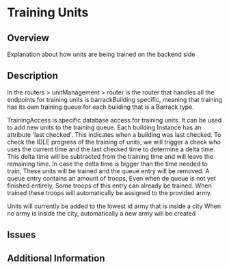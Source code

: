 # Training Units

## Overview
Explanation about how units are being trained on the backend side

## Description
In the routers > unitManagement > router is the router that handles all the endpoints for training units
is barrackBuilding specific, meaning that training has its own training queue for each building that is a Barrack type.

TrainingAccess is specific database access for training units.
It can be used to add new units to the training queue. Each building Instance has an attribute 'last checked'.
This indicates when a building was last checked. To check the IDLE progress of the training of units, we will trigger a check
who uses the current time and the last checked time to determine a delta time. This delta time will be subtracted from the training time
and will leave the remaining time. In case the delta time is bigger than the time needed to train, These units will be trained and the queue entry will be removed.
A queue entry contains an amount of troops, Even when de queue is not yet finished entirely, Some troops of this entry can already be trained.
When trained these troops will automatically be assigned to the provided army.

Units will currently be added to the lowest id army that is inside a city
When no army is inside the city, automatically a new army will be created

## Issues


## Additional Information

